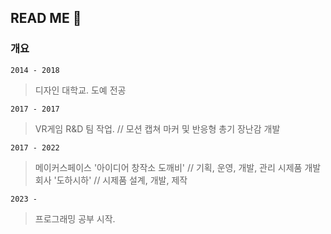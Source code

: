 ## READ ME 👋

### 개요
`2014 - 2018` 
> 디자인 대학교. 도예 전공

`2017 - 2017`
>VR게임 R&D 팀 작업. // 모션 캡쳐 마커 및 반응형 총기 장난감 개발

`2017 - 2022`
>메이커스페이스 '아이디어 창작소 도깨비' // 기획, 운영, 개발, 관리
>시제품 개발 회사 '도하시하' // 시제품 설계, 개발, 제작

`2023 -`
> 프로그래밍 공부 시작.

<!--
**KimEC995/KimEC995** is a ✨ _special_ ✨ repository because its `README.md` (this file) appears on your GitHub profile.

Here are some ideas to get you started:

- 🔭 I’m currently working on ...
- 🌱 I’m currently learning ...
- 👯 I’m looking to collaborate on ...
- 🤔 I’m looking for help with ...
- 💬 Ask me about ...
- 📫 How to reach me: ...
- 😄 Pronouns: ...
- ⚡ Fun fact: ...
-->
